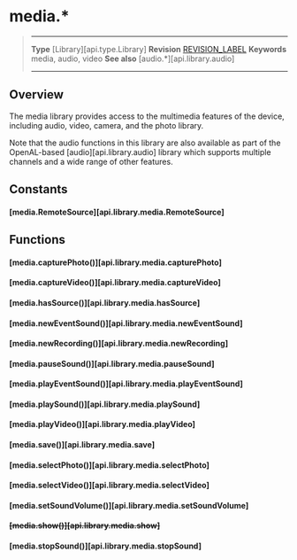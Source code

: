 
# media.*

> --------------------- ------------------------------------------------------------------------------------------
> __Type__              [Library][api.type.Library]
> __Revision__          [REVISION_LABEL](REVISION_URL)
> __Keywords__          media, audio, video
> __See also__          [audio.*][api.library.audio]
> --------------------- ------------------------------------------------------------------------------------------

## Overview

The media library provides access to the multimedia features of the device, including audio, video, camera, and the photo library.

Note that the audio functions in this library are also available as part of the <nobr>OpenAL-based</nobr> [audio][api.library.audio] library which supports multiple channels and a wide range of other features.


## Constants

#### [media.RemoteSource][api.library.media.RemoteSource]


## Functions

#### [media.capturePhoto()][api.library.media.capturePhoto]

#### [media.captureVideo()][api.library.media.captureVideo]

#### [media.hasSource()][api.library.media.hasSource]

#### [media.newEventSound()][api.library.media.newEventSound]

#### [media.newRecording()][api.library.media.newRecording]

#### [media.pauseSound()][api.library.media.pauseSound]

#### [media.playEventSound()][api.library.media.playEventSound]

#### [media.playSound()][api.library.media.playSound]

#### [media.playVideo()][api.library.media.playVideo]

#### [media.save()][api.library.media.save]

#### [media.selectPhoto()][api.library.media.selectPhoto]

#### [media.selectVideo()][api.library.media.selectVideo]

#### [media.setSoundVolume()][api.library.media.setSoundVolume]

#### <strike>[media.show()][api.library.media.show]</strike>

#### [media.stopSound()][api.library.media.stopSound]
